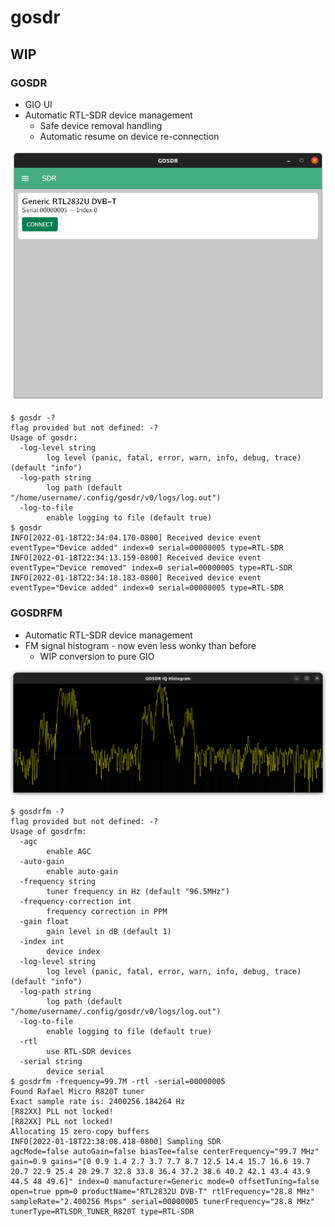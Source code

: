 # gosdr

## WIP

### GOSDR

* GIO UI
* Automatic RTL-SDR device management
  * Safe device removal handling
  * Automatic resume on device re-connection

![RTL-SDR Detector](images/wip/gosdr.png)

```
$ gosdr -?
flag provided but not defined: -?
Usage of gosdr:
  -log-level string
        log level (panic, fatal, error, warn, info, debug, trace) (default "info")
  -log-path string
        log path (default "/home/username/.config/gosdr/v0/logs/log.out")
  -log-to-file
        enable logging to file (default true)
$ gosdr
INFO[2022-01-18T22:34:04.170-0800] Received device event                         eventType="Device added" index=0 serial=00000005 type=RTL-SDR
INFO[2022-01-18T22:34:13.159-0800] Received device event                         eventType="Device removed" index=0 serial=00000005 type=RTL-SDR
INFO[2022-01-18T22:34:18.183-0800] Received device event                         eventType="Device added" index=0 serial=00000005 type=RTL-SDR
```

### GOSDRFM

* Automatic RTL-SDR device management
* FM signal histogram - now even less wonky than before
  * WIP conversion to pure GIO 

![GOSDR IQ Histogram](images/wip/gosdrfm.png)

```
$ gosdrfm -?
flag provided but not defined: -?
Usage of gosdrfm:
  -agc
        enable AGC
  -auto-gain
        enable auto-gain
  -frequency string
        tuner frequency in Hz (default "96.5MHz")
  -frequency-correction int
        frequency correction in PPM
  -gain float
        gain level in dB (default 1)
  -index int
        device index
  -log-level string
        log level (panic, fatal, error, warn, info, debug, trace) (default "info")
  -log-path string
        log path (default "/home/username/.config/gosdr/v0/logs/log.out")
  -log-to-file
        enable logging to file (default true)
  -rtl
        use RTL-SDR devices
  -serial string
        device serial
$ gosdrfm -frequency=99.7M -rtl -serial=00000005
Found Rafael Micro R820T tuner
Exact sample rate is: 2400256.184264 Hz
[R82XX] PLL not locked!
[R82XX] PLL not locked!
Allocating 15 zero-copy buffers
INFO[2022-01-18T22:38:08.418-0800] Sampling SDR                                  agcMode=false autoGain=false biasTee=false centerFrequency="99.7 MHz" gain=0.9 gains="[0 0.9 1.4 2.7 3.7 7.7 8.7 12.5 14.4 15.7 16.6 19.7 20.7 22.9 25.4 28 29.7 32.8 33.8 36.4 37.2 38.6 40.2 42.1 43.4 43.9 44.5 48 49.6]" index=0 manufacturer=Generic mode=0 offsetTuning=false open=true ppm=0 productName="RTL2832U DVB-T" rtlFrequency="28.8 MHz" sampleRate="2.400256 Msps" serial=00000005 tunerFrequency="28.8 MHz" tunerType=RTLSDR_TUNER_R820T type=RTL-SDR
```
